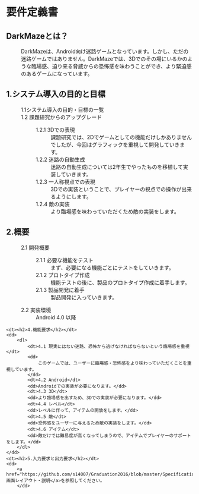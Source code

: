 # 要件定義書

<dl>
	<dt><h2>DarkMazeとは？</h2></dt>
	<dd>DarkMazeは、Android向け迷路ゲームとなっています。しかし、ただの迷路ゲームではありません。DarkMazeでは、3Dでのその場にいるかのような臨場感、迫り来る脅威からの恐怖感を味わうことができ、より緊迫感のあるゲームになっています。</dd>
	<dt><h2>1.システム導入の目的と目標</h2></dt>
	<dd>
		<dl>
			<dt>1.1システム導入の目的・目標の一覧</dt>
			<dt>1.2 課題研究からのアップグレード</dt>
			<dd>
				<dl>
					<dt>1.2.1 3Dでの表現</dt>
					<dd>課題研究では、2Dでゲームとしての機能だけしかありませんでしたが、今回はグラフィックを重視して開発していきます。</dd>
					<dt>1.2.2 迷路の自動生成</dt>
					<dd>迷路の自動生成については2年生でやったものを移植して実装していきます。</dd>
					<dt>1.2.3 一人称視点での表現</dt>
					<dd>3Dでの実装ということで、プレイヤーの視点での操作が出来るようにします。</dd>
					<dt>1.2.4 敵の実装</dt>
					<dd>より臨場感を味わっていただくため敵の実装をします。</dd>
				</dl>
			</dd>
		</dl>
	</dd>
	<dt><h2>2.概要</h2></dt>
	<dd>
		<dl>
			<dt>2.1 開発概要</dt>
			<dd>
				<dl>
					<dt>2.1.1 必要な機能をテスト</dt>
					<dd>
						まず、必要になる機能ごとにテストをしていきます。
					</dd>
					<dt>2.1.2 プロトタイプ作成</dt>
					<dd>
						機能テストの後に、製品のプロトタイプ作成に着手します。
					</dd>
					<dt>2.1.3 製品開発に着手</dt>
					<dd>製品開発に入っていきます。</dd>
				</dl>
			</dd>
			<dt>2.2 実装環境</dt>
			<dd>Android 4.0 以降</dd>
		</dl>
	</dd>
	
	<dt><h2>4.機能要求</h2></dt>
	<dd>
		<dl>
			<dt>4.1 現実にはない迷路、恐怖から逃げなければならないという臨場感を重視</dt>
			<dd>
				このゲームでは、ユーザーに臨場感・恐怖感をより味わっていただくことを重視しています。
			</dd>
			<dt>4.2 Android</dt>
			<dd>Androidでの実装が必要になります。</dd>
			<dt>4.3 3D</dt>
			<dd>より臨場感を出すため、3Dでの実装が必要になります。</dd>
			<dt>4.4 レベル</dt>
			<dd>レベルに伴って、アイテムの開放をします。</dd>
			<dt>4.5 敵</dt>
			<dd>恐怖感をユーザーに与えるため敵の実装をします。</dd>
			<dt>4.6 アイテム</dt>
			<dd>敵だけでは難易度が高くなってしまうので、アイテムでプレイヤーのサポートをします。</dd>
		</dl>
	</dd>
	<dt><h2>5.入力要求と出力要求</h2></dt>
	<dd>
		<a href="https://github.com/s14007/Graduation2016/blob/master/SpecificationDocument.md">画面レイアウト・説明</a>を参照してください。
		</dd>
</dl>

